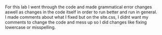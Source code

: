 For this lab I went through the code and made grammatical error changes aswell as changes in the code itself in order to run better and run in general. I made comments about what I fixed but on the site.css, I didnt want my comments to change the code and mess up so I did changes like fixing lowercase or misspelling. 
